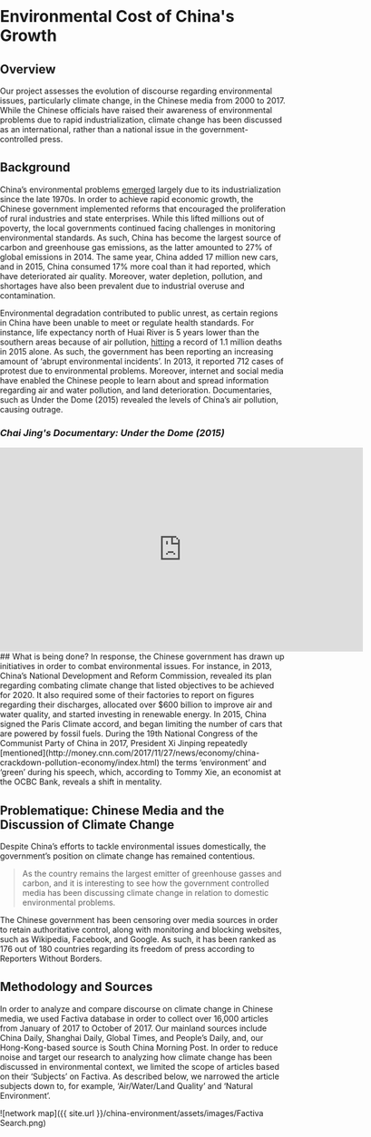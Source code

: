 <title>Example</title>
<style>
body {
    margin:0;
    padding:0;
    background-image:url("/china-environment/assets/images/Factory.pdf"); 
    background-repeat: no-repeat;
    webkit-background-size: cover;
    moz-background-size: cover;
    o-background-size: cover;
    background-size: cover;
    }
    
</style>

# Environmental Cost of China's Growth
## Overview 

Our project assesses the evolution of discourse regarding environmental issues, particularly climate change, in the Chinese media from     2000 to 2017. While the Chinese officials have raised their awareness of environmental problems due to rapid industrialization,           climate change has been discussed as an international, rather than a national issue in the government-controlled press. 

## Background 

China’s environmental problems [emerged](https://www.cfr.org/backgrounder/chinas-environmental-crisis/) largely due to its industrialization since the late 1970s. In order to achieve rapid economic growth, the Chinese government implemented reforms that encouraged the proliferation of rural industries and state enterprises. While this lifted millions out of poverty, the local governments continued facing challenges in monitoring environmental standards. As such, China has become the largest source of carbon and greenhouse gas emissions, as the latter amounted to 27% of global emissions in 2014. The same year, China added 17 million new cars, and in 2015, China consumed 17% more coal than it had reported, which have deteriorated air quality. Moreover, water depletion, pollution, and shortages have also been prevalent due to industrial overuse and contamination. 

Environmental degradation contributed to public unrest, as certain regions in China have been unable to meet or regulate health standards. For instance, life expectancy north of Huai River is 5 years lower than the southern areas because of air pollution, [hitting](http://money.cnn.com/2017/11/27/news/economy/china-crackdown-pollution-economy/index.html) a record of 1.1 million deaths in 2015 alone. As such, the government has been reporting an increasing amount of ‘abrupt environmental incidents’. In 2013, it reported 712 cases of protest due to environmental problems. Moreover, internet and social media have enabled the Chinese people to learn about and spread information regarding air and water pollution, and land deterioration. Documentaries, such as Under the Dome (2015) revealed the levels of China’s air pollution, causing outrage. 
<br>
### <i>Chai Jing's Documentary: Under the Dome (2015)</i>

<iframe width="640" height="360" src="https://www.youtube.com/embed/V5bHb3ljjbc" frameborder="0" gesture="media" allowfullscreen></iframe>

<br>
## What is being done? 
In response, the Chinese government has drawn up initiatives in order to combat environmental issues.  For instance, in 2013, China’s National Development and Reform Commission, revealed its plan regarding combating climate change that listed objectives to be achieved for 2020. It also required some of their factories to report on figures regarding their discharges, allocated over $600 billion to improve air and water quality, and started investing in renewable energy. In 2015, China signed the Paris Climate accord, and began limiting the number of cars that are powered by fossil fuels. During the 19th National Congress of the Communist Party of China in 2017, President Xi Jinping repeatedly [mentioned](http://money.cnn.com/2017/11/27/news/economy/china-crackdown-pollution-economy/index.html) the terms ‘environment’ and ‘green’ during his speech, which, according to Tommy Xie, an economist at the OCBC Bank, reveals a shift in mentality. 

## Problematique: Chinese Media and the Discussion of Climate Change 
Despite China’s efforts to tackle environmental issues domestically, the government’s position on climate change has remained contentious.

> As the country remains the largest emitter of greenhouse gasses and carbon, and it is interesting to see how the government controlled media has been discussing climate change in relation to domestic environmental problems. 

The Chinese government has been censoring over media sources in order to retain authoritative control, along with monitoring and blocking websites, such as Wikipedia, Facebook, and Google. As such, it has been ranked as 176 out of 180 countries regarding its freedom of press according to Reporters Without Borders. 

## Methodology and Sources

In order to analyze and compare discourse on climate change in Chinese media, we used Factiva database in order to collect over 16,000 articles from January of 2017 to October of 2017. Our mainland sources include China Daily, Shanghai Daily, Global Times, and People’s Daily, and, our Hong-Kong-based source is South China Morning Post. In order to reduce noise and target our research to analyzing how climate change has been discussed in environmental context, we limited the scope of articles based on their ‘Subjects’ on Factiva. As described below, we narrowed the article subjects down to, for example, ‘Air/Water/Land Quality’ and ‘Natural Environment’. 

![network map]({{ site.url }}/china-environment/assets/images/Factiva Search.png)

